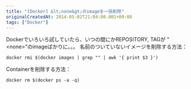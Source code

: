 ```yaml
---
title: "[Docker] &lt;none&gt;のimageを一括削除"
originalCreatedAt: 2014-05-02T21:04:00.001+09:00
tags: ["Docker"]
---
```

Dockerでいろいろ試していたら、いつの間にかREPOSITORY, TAGが "&lt;none&gt;"のimageばかりに。。。
名前のついていないイメージを削除する方法：

```
docker rmi $(docker images | grep "" | awk '{ print $3 }')
```

Containerを削除する方法：

```
docker rm $(docker ps -a -q)
```
<!--more-->
